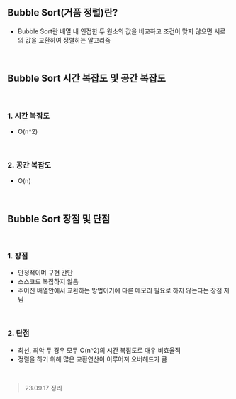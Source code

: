 ## Bubble Sort(거품 정렬)란?


* Bubble Sort란 배열 내 인접한 두 원소의 값을 비교하고 조건이 맞지 않으면 서로의 값을 교환하여 정렬하는 알고리즘
<br>

## Bubble Sort 시간 복잡도 및 공간 복잡도
<br>

### 1. 시간 복잡도
* O(n^2)
<br>

### 2. 공간 복잡도
* O(n)
<br>

## Bubble Sort 장점 및 단점
<br>

### 1. 장점
* 안정적이며 구현 간단
* 소스코드 복잡하지 않음
* 주어진 배열안에서 교환하는 방법이기에 다른 메모리 필요로 하지 않는다는 장점 지님
<br>

### 2. 단점
* 최선, 최악 두 경우 모두 O(n^2)의 시간 복잡도로 매우 비효율적
* 정렬을 하기 위해 많은 교환연산이 이루어져 오버헤드가 큼
<br>


> 23.09.17 정리
